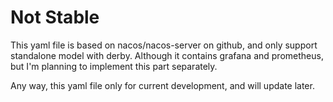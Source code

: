 # Not Stable
This yaml file is based on nacos/nacos-server on github, and only support standalone model with derby.
Although it contains grafana and prometheus, but I'm planning to implement this part separately. 

Any way, this yaml file only for current development, and will update later.